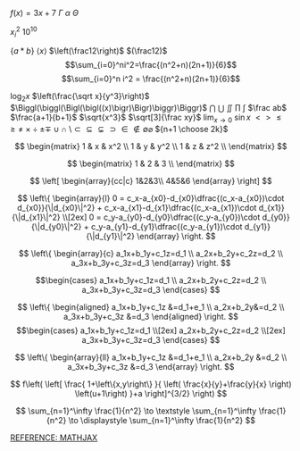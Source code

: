 $f(x) = 3x + 7$
$\Gamma$
$\alpha$
$\Theta$


$x_i^2$
$10^{10}$

$\{a*b\}$
$\langle x \rangle$
$\left(\frac12\right)$
$(\frac12)$
$$\sum_{i=0}^ni^2=\frac{(n^2+n)(2n+1)}{6}$$
$$\sum_{i=0}^n i^2 = \frac{(n^2+n)(2n+1)}{6}$$

$\log_2 x$
$\left(\frac{\sqrt x}{y^3}\right)$
$\Biggl(\biggl(\Bigl(\bigl((x)\bigr)\Bigr)\biggr)\Biggr)$
$\bigcap$
$\bigcup$
$\iint$
$\prod$
$\int$
$\frac ab$
$\frac{a+1}{b+1}$
$\sqrt{x^3}$
$\sqrt[3]{\frac xy}$
$\lim_{x\to 0}$
$\sin x$
$\lt \gt \le \ge \neq$
$\times \div \pm \mp$
$\cup \cap \setminus \subset \subseteq \subsetneq \supset \in \notin \emptyset \varnothing$
${n+1 \choose 2k}$

$$
        \begin{matrix}
        1 & x & x^2 \\
        1 & y & y^2 \\
        1 & z & z^2 \\
        \end{matrix}
$$


$$
      \begin{matrix}
      1 & 2 & 3 \\
      \end{matrix}
$$

$$ \left[
    \begin{array}{cc|c}
      1&2&3\\
      4&5&6
    \end{array}
\right]
$$

$$ \left\{ \begin{array}{l}
0 = c_x-a_{x0}-d_{x0}\dfrac{(c_x-a_{x0})\cdot d_{x0}}{\|d_{x0}\|^2} + c_x-a_{x1}-d_{x1}\dfrac{(c_x-a_{x1})\cdot d_{x1}}{\|d_{x1}\|^2} \\[2ex]
0 = c_y-a_{y0}-d_{y0}\dfrac{(c_y-a_{y0})\cdot d_{y0}}{\|d_{y0}\|^2} + c_y-a_{y1}-d_{y1}\dfrac{(c_y-a_{y1})\cdot d_{y1}}{\|d_{y1}\|^2} \end{array} \right.
$$

$$
\left\{
\begin{array}{c}
a_1x+b_1y+c_1z=d_1 \\
a_2x+b_2y+c_2z=d_2 \\
a_3x+b_3y+c_3z=d_3
\end{array}
\right.
$$

$$\begin{cases}
a_1x+b_1y+c_1z=d_1 \\
a_2x+b_2y+c_2z=d_2 \\
a_3x+b_3y+c_3z=d_3
\end{cases}
$$

$$
\left\{
\begin{aligned}
a_1x+b_1y+c_1z &=d_1+e_1 \\
a_2x+b_2y&=d_2 \\
a_3x+b_3y+c_3z &=d_3
\end{aligned}
\right.
$$
$$\begin{cases}
a_1x+b_1y+c_1z=d_1 \\[2ex]
a_2x+b_2y+c_2z=d_2 \\[2ex]
a_3x+b_3y+c_3z=d_3
\end{cases}
$$

$$
\left\{
\begin{array}{ll}
a_1x+b_1y+c_1z &=d_1+e_1 \\
a_2x+b_2y &=d_2 \\
a_3x+b_3y+c_3z &=d_3
\end{array}
\right.
$$

$$
f\left(
   \left[
     \frac{
       1+\left\{x,y\right\}
     }{
       \left(
          \frac{x}{y}+\frac{y}{x}
       \right)
       \left(u+1\right)
     }+a
   \right]^{3/2}
\right)
$$

$$
\sum_{n=1}^\infty \frac{1}{n^2} \to
  \textstyle \sum_{n=1}^\infty \frac{1}{n^2} \to
  \displaystyle \sum_{n=1}^\infty \frac{1}{n^2}
$$

[REFERENCE: MATHJAX](https://math.meta.stackexchange.com/questions/5020/mathjax-basic-tutorial-and-quick-reference/5044)
